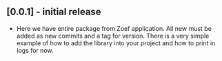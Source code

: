 ## [0.0.1] - initial release

* Here we have entire package from Zoef application. All new must be added as new commits and a tag for version. There
is a very simple example of how to add the library into your project and how to print in logs for now.
